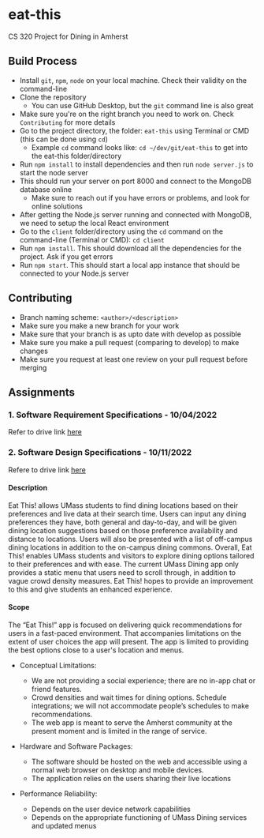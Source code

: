 # eat-this
CS 320 Project for Dining in Amherst

## Build Process
- Install `git`, `npm`, `node` on your local machine. Check their validity on the command-line
- Clone the repository
  - You can use GitHub Desktop, but the `git` command line is also great
- Make sure you're on the right branch you need to work on. Check `Contributing` for more details
- Go to the project directory, the folder: `eat-this` using Terminal or CMD (this can be done using `cd`)
  - Example `cd` command looks like: `cd ~/dev/git/eat-this` to get into the eat-this folder/directory
- Run `npm install` to install dependencies and then run `node server.js` to start the node server
- This should run your server on port 8000 and connect to the MongoDB database online
  - Make sure to reach out if you have errors or problems, and look for online solutions
- After getting the Node.js server running and connected with MongoDB, we need to setup the local React environment
- Go to the `client` folder/directory using the `cd` command on the command-line (Terminal or CMD): `cd client`
- Run `npm install`. This should download all the dependencies for the project. Ask if you get errors
- Run `npm start`. This should start a local app instance that should be connected to your Node.js server

## Contributing
- Branch naming scheme: `<author>/<description>`
- Make sure you make a new branch for your work
- Make sure that your branch is as upto date with develop as possible
- Make sure you make a pull request (comparing to develop) to make changes
- Make sure you request at least one review on your pull request before merging

## Assignments

### 1. Software Requirement Specifications - 10/04/2022

Refer to drive link [here](https://docs.google.com/document/d/1_EHqrhuLGR-dN5SB_UUuSyfDGl9PGa2b-hvZCkuTv3Q/edit?usp=sharing)

### 2. Software Design Specifications - 10/11/2022

Refere to drive link [here](https://docs.google.com/document/d/1nJ_7lThzWetma2WaJRYS9YIeebpiZum9t1St1bZ9gVY/edit?usp=sharing)

#### Description

Eat This! allows UMass students to find dining locations based on their preferences and live data at their search time. Users can input any dining preferences they have, both general and day-to-day, and will be given dining location suggestions based on those preference availability and distance to locations. Users will also be presented with a list of off-campus dining locations in addition to the on-campus dining commons. Overall, Eat This! enables UMass students and visitors to explore dining options tailored to their preferences and with ease. The current UMass Dining app only provides a static menu that users need to scroll through, in addition to vague crowd density measures. Eat This! hopes to provide an improvement to this and give students an enhanced experience. 

#### Scope

The “Eat This!” app is focused on delivering quick recommendations for users in a fast-paced environment. That accompanies limitations on the extent of user choices the app will present. The app is limited to providing the best options close to a user's location and menus. 

- Conceptual Limitations:
  - We are not providing a social experience; there are no in-app chat or friend features. 
  - Crowd densities and wait times for dining options. Schedule integrations; we will not accommodate people’s schedules to make recommendations. 
  - The web app is meant to serve the Amherst community at the present moment and is limited in the range of service.

- Hardware and Software Packages:
  - The software should be hosted on the web and accessible using a normal web browser on desktop and mobile devices. 
  - The application relies on the users sharing their live locations

- Performance Reliability:
  - Depends on the user device network capabilities
  - Depends on the appropriate functioning of UMass Dining services and updated menus



